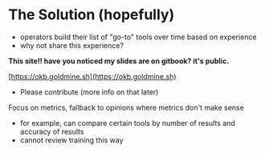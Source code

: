 # The Solution (hopefully)

* operators build their list of "go-to" tools over time based on experience
* why not share this experience?&#x20;

**This site!! have you noticed my slides are on gitbook? it's public.**

[https://okb.goldmine.sh](https://okb.goldmine.sh)

* Please contribute (more info on that later)

Focus on metrics, fallback to opinions where metrics don't make sense

* for example, can compare certain tools by number of results and accuracy of results
* cannot review training this way
